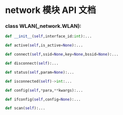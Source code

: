 # network 模块 API 文档

### class WLAN(_network.WLAN):
``` python
def __init__(self,interface_id:int):...
```

``` python
def active(self,is_active=None):...
```

``` python
def connect(self,ssid=None,key=None,bssid=None):...
```

``` python
def disconnect(self):...
```

``` python
def status(self,param=None):...
```

``` python
def isconnected(self)->int:...
```

``` python
def config(self,*para,**kwargs):...
```

``` python
def ifconfig(self,config=None):...
```

``` python
def scan(self):...
```

